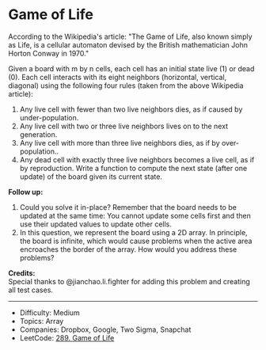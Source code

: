 # Game of Life

According to the Wikipedia's article: "The Game of Life, also known simply as Life, is a cellular automaton devised by the British mathematician John Horton Conway in 1970."

Given a board with m by n cells, each cell has an initial state live (1) or dead (0). Each cell interacts with its eight neighbors (horizontal, vertical, diagonal) using the following four rules (taken from the above Wikipedia article):

1. Any live cell with fewer than two live neighbors dies, as if caused by under-population.
2. Any live cell with two or three live neighbors lives on to the next generation.
3. Any live cell with more than three live neighbors dies, as if by over-population..
4. Any dead cell with exactly three live neighbors becomes a live cell, as if by reproduction.
Write a function to compute the next state (after one update) of the board given its current state.

**Follow up:**
1. Could you solve it in-place? Remember that the board needs to be updated at the same time: You cannot update some cells first and then use their updated values to update other cells.
2. In this question, we represent the board using a 2D array. In principle, the board is infinite, which would cause problems when the active area encroaches the border of the array. How would you address these problems?

**Credits:**  
Special thanks to @jianchao.li.fighter for adding this problem and creating all test cases.

---

* Difficulty: Medium
* Topics: Array
* Companies: Dropbox, Google, Two Sigma, Snapchat
* LeetCode: [289. Game of Life](https://leetcode.com/problems/game-of-life/description/)
